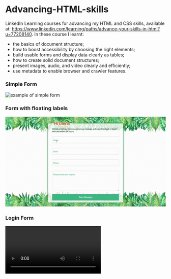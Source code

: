 # Advancing-HTML-skills
LinkedIn Learning courses for advancing my HTML and CSS skills, available at: https://www.linkedin.com/learning/paths/advance-your-skills-in-html?u=77208140. 
In these course I learnt:

- the basics of document structure;
- how to boost accessibility by choosing the right elements;
- build usable forms and display data clearly as tables;
- how to create solid document structures;
- present images, audio, and video clearly and efficiently;
- use metadata to enable browser and crawler features.

### Simple Form 
![example of simple form](https://github.com/faridamoussaeff/Advancing-HTML-skills/blob/main/Docs/Simple%20form.gif)

### Form with floating labels
![form with floating labels](https://github.com/faridamoussaeff/Advancing-HTML-skills/blob/main/Docs/Form_floating_labels.gif)

### Login Form
![login form](https://github.com/faridamoussaeff/Advancing-HTML-skills/blob/main/Docs/loginForm.mp4)